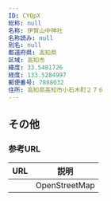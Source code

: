 ```yaml
---
ID: CYQpX
総称: null
名称: 伊賀山中神社
名称読み: null
別名: null
都道府県: 高知県
区域: 高知市
緯度: 33.5481726
経度: 133.5284997
郵便番号: 7808032
住所: 高知県高知市小石木町２７６
---
```


## その他

### 参考URL

| URL | 説明          |
| --- | ------------- |
|     | OpenStreetMap |
